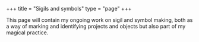 +++
title = "Sigils and symbols"
type = "page"
+++

This page will contain my ongoing work on sigil and symbol making, both as a way of marking and identifying projects and objects but also part of my magical practice.
